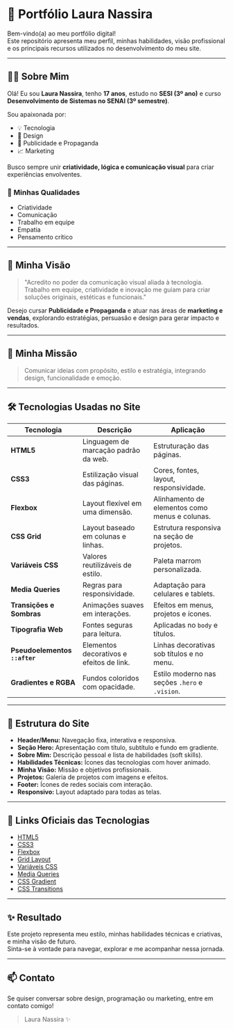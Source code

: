 # 🎨 Portfólio Laura Nassira

Bem-vindo(a) ao meu portfólio digital!  
Este repositório apresenta meu perfil, minhas habilidades, visão profissional e os principais recursos utilizados no desenvolvimento do meu site.

---

## 👩‍💻 Sobre Mim

Olá! Eu sou **Laura Nassira**, tenho **17 anos**, estudo no **SESI (3º ano)** e curso **Desenvolvimento de Sistemas no SENAI (3º semestre)**.

Sou apaixonada por:
- 💡 Tecnologia
- 🎨 Design
- 📢 Publicidade e Propaganda
- 📈 Marketing

Busco sempre unir **criatividade, lógica e comunicação visual** para criar experiências envolventes.

### 🧠 Minhas Qualidades
- Criatividade  
- Comunicação  
- Trabalho em equipe  
- Empatia  
- Pensamento crítico  

---

## 🎯 Minha Visão

> "Acredito no poder da comunicação visual aliada à tecnologia.  
Trabalho em equipe, criatividade e inovação me guiam para criar soluções originais, estéticas e funcionais."

Desejo cursar **Publicidade e Propaganda** e atuar nas áreas de **marketing e vendas**, explorando estratégias, persuasão e design para gerar impacto e resultados.

---

## 🧭 Minha Missão

> Comunicar ideias com propósito, estilo e estratégia, integrando design, funcionalidade e emoção.

---

## 🛠️ Tecnologias Usadas no Site

| Tecnologia       | Descrição                                                                                     | Aplicação                                                                 |
|------------------|-----------------------------------------------------------------------------------------------|---------------------------------------------------------------------------|
| **HTML5**        | Linguagem de marcação padrão da web.                                                          | Estruturação das páginas.                                                 |
| **CSS3**         | Estilização visual das páginas.                                                               | Cores, fontes, layout, responsividade.                                    |
| **Flexbox**      | Layout flexível em uma dimensão.                                                              | Alinhamento de elementos como menus e colunas.                            |
| **CSS Grid**     | Layout baseado em colunas e linhas.                                                           | Estrutura responsiva na seção de projetos.                                |
| **Variáveis CSS**| Valores reutilizáveis de estilo.                                                              | Paleta marrom personalizada.                                              |
| **Media Queries**| Regras para responsividade.                                                                   | Adaptação para celulares e tablets.                                       |
| **Transições e Sombras** | Animações suaves em interações.                                                     | Efeitos em menus, projetos e ícones.                                      |
| **Tipografia Web** | Fontes seguras para leitura.                                                               | Aplicadas no `body` e títulos.                                            |
| **Pseudoelementos `::after`** | Elementos decorativos e efeitos de link.                                      | Linhas decorativas sob títulos e no menu.                                 |
| **Gradientes e RGBA** | Fundos coloridos com opacidade.                                                         | Estilo moderno nas seções `.hero` e `.vision`.                            |

---

## 📱 Estrutura do Site

- **Header/Menu:** Navegação fixa, interativa e responsiva.
- **Seção Hero:** Apresentação com título, subtítulo e fundo em gradiente.
- **Sobre Mim:** Descrição pessoal e lista de habilidades (soft skills).
- **Habilidades Técnicas:** Ícones das tecnologias com hover animado.
- **Minha Visão:** Missão e objetivos profissionais.
- **Projetos:** Galeria de projetos com imagens e efeitos.
- **Footer:** Ícones de redes sociais com interação.
- **Responsivo:** Layout adaptado para todas as telas.

---

## 🔗 Links Oficiais das Tecnologias

- [HTML5](https://html.spec.whatwg.org/)
- [CSS3](https://developer.mozilla.org/pt-BR/docs/Web/CSS)
- [Flexbox](https://css-tricks.com/snippets/css/a-guide-to-flexbox/)
- [Grid Layout](https://css-tricks.com/snippets/css/complete-guide-grid/)
- [Variáveis CSS](https://developer.mozilla.org/en-US/docs/Web/CSS/Using_CSS_custom_properties)
- [Media Queries](https://developer.mozilla.org/pt-BR/docs/Web/CSS/Media_Queries)
- [CSS Gradient](https://cssgradient.io/)
- [CSS Transitions](https://developer.mozilla.org/pt-BR/docs/Web/CSS/transition)

---

## ✨ Resultado

Este projeto representa meu estilo, minhas habilidades técnicas e criativas, e minha visão de futuro.  
Sinta-se à vontade para navegar, explorar e me acompanhar nessa jornada.

---

## 📫 Contato

Se quiser conversar sobre design, programação ou marketing, entre em contato comigo!

> Laura Nassira ✨
